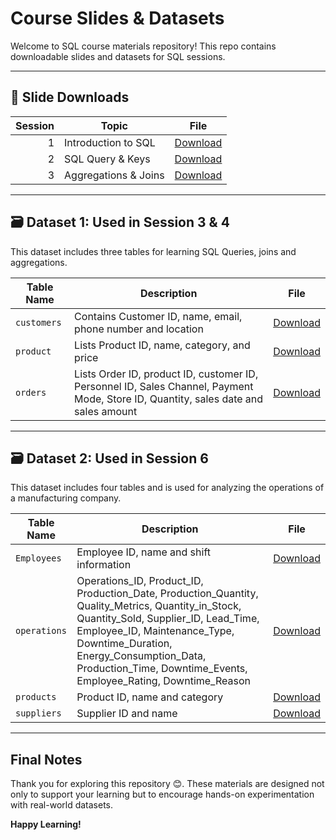 # Course Slides & Datasets

Welcome to SQL course materials repository! This repo contains downloadable slides and datasets for SQL sessions.

---

## 📑 Slide Downloads

| Session | Topic                | File |
|--------:|----------------------|------|
| 1       | Introduction to SQL  | [Download](https://github.com/Daheltechies25/SQL/blob/main/Intro%20SQL.pptx) |
| 2       |   SQL Query & Keys   | [Download](https://github.com/Daheltechies25/SQL/blob/main/SQL%202.pptx) |
| 3       | Aggregations & Joins | [Download](https://github.com/Daheltechies25/SQL/blob/main/SQL%203.pptx) |

---

## 🗃️ Dataset 1: Used in Session 3 & 4 

This dataset includes three tables for learning SQL Queries, joins and aggregations.

| Table Name     | Description                                                                                                                       | File |
|----------------|-----------------------------------------------------------------------------------------------------------------------------------|------|
| `customers`    | Contains Customer ID, name, email, phone number and location                                                                      | [Download](https://github.com/Daheltechies25/SQL/blob/main/Customer.csv) |
| `product`      | Lists Product ID, name, category, and price                                                                                       | [Download](https://github.com/Daheltechies25/SQL/blob/main/Product2.csv) |
| `orders`       |Lists Order ID, product ID, customer ID, Personnel ID, Sales Channel, Payment Mode, Store ID, Quantity, sales date and sales amount| [Download](https://github.com/Daheltechies25/SQL/blob/main/Orders.csv)   |

---

## 🗃️ Dataset 2: Used in Session 6 

This dataset includes four tables and is used for analyzing the operations of a manufacturing company.

| Table Name     | Description                            | File
|----------------|----------------------------------------|-------------|
| `Employees`    | Employee ID, name and shift information| [Download](https://github.com/Daheltechies25/SQL/blob/main/employees_data.csv) |
| `operations`   | Operations_ID, Product_ID, Production_Date, Production_Quantity, Quality_Metrics, Quantity_in_Stock, Quantity_Sold, Supplier_ID, Lead_Time, Employee_ID, Maintenance_Type, Downtime_Duration, Energy_Consumption_Data, Production_Time, Downtime_Events, Employee_Rating, Downtime_Reason  | [Download](https://github.com/Daheltechies25/SQL/blob/main/Operation_data.csv) |
| `products`     | Product ID, name and category          |[Download](https://github.com/Daheltechies25/SQL/blob/main/Products_data.csv) |
| `suppliers`    | Supplier ID and name                   |[Download](https://github.com/Daheltechies25/SQL/blob/main/supplier_data.csv) |

---

##  Final Notes

Thank you for exploring this repository 😊. These materials are designed not only to support your learning but to encourage hands-on experimentation with real-world datasets.

**Happy Learning!**



